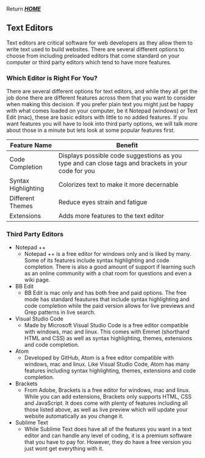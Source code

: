 Return [**_HOME_**](https://DustinHall.github.io/reading-notes)

## Text Editors
Text editors are critical software for web developers as they allow them to write text used to build websites. There are several different options to choose from including preloaded editors that come standard on your computer or third party editors which tend to have more features.

### Which Editor is Right For You?
There are several different options for text editors, and while they all get the job done there are different features across them that you want to consider when making this decision. If you prefer plain text you might just be happy with what comes loaded on your computer, be it Notepad (windows) or Text Edit (mac), these are basic editors with little to no added features. If you want features you will have to look into third party options, we will talk more about those in a minute but lets look at some popular features first.

Feature Name | Benefit
------------ | --------
Code Completion | Displays possible code suggestions as you type and can close tags and brackets in your code for you
Syntax Highlighting | Colorizes text to make it more decernable 
Different Themes | Reduce eyes strain and fatigue
Extensions | Adds more features to the text editor

### Third Party Editors

* Notepad ++ 
  - Notepad ++ is a free editor for windows only and is liked by many. Some of its features include syntax highlighting and code completion. There is also a good amount of support if learning such as an online community with a chat room for questions and even a wiki page. 
* BB Edit
  - BB Edit is mac only and has both free and paid options. The free mode has standard feautures that include syntax highlighting and code completion while the paid version allows for live previews and Grep patterns in live search. 
* Visual Studio Code
  - Made by Microsoft Visual Studio Code is a free editor compatible with windows, mac and linux. This comes with Emmet (shorthand HTML and CSS) as well as syntax highlighting, themes, extensions and code completion. 
* Atom
  - Developed by GitHub, Atom is a free editor compatible with windows, mac and linux. Like Visual Studio Code, Atom has many features including syntax highlighting, themes, extensions and code completion.   
* Brackets 
  - From Adobe, Brackets is a free editor for windows, mac and linux. While you can add extensions, Brackets only supports HTML, CSS and JavaScript. It does come with plenty of features including all those listed above, as well as live preview which will update your website automatically as you change it.  
* Sublime Text 
  - While Sublime Text does have all of the features you want in a text editor and can handle any level of coding, it is a premium software that you have to pay for. However, they do have a free version you just wont get everything with it. 


